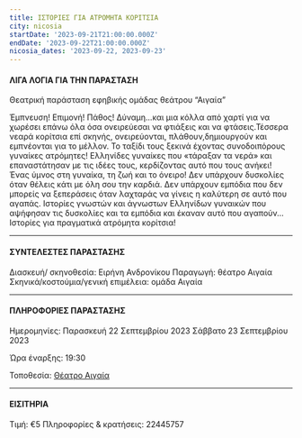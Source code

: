 ```yaml
---
title: ΙΣΤΟΡΙΕΣ ΓΙΑ ΑΤΡΟΜΗΤΑ ΚΟΡΙΤΣΙΑ
city: nicosia
startDate: '2023-09-21T21:00:00.000Z'
endDate: '2023-09-22T21:00:00.000Z'
nicosia_dates: '2023-09-22, 2023-09-23'
---
```


#### ΛΙΓΑ ΛΟΓΙΑ ΓΙΑ ΤΗΝ ΠΑΡΑΣΤΑΣΗ

Θεατρική παράσταση εφηβικής ομάδας θεάτρου “Αιγαία”

Έμπνευση! Επιμονή! Πάθος!
Δύναμη...και μια κόλλα από χαρτί για να χωρέσει επάνω όλα όσα ονειρεύεσαι να φτιάξεις
και να φτάσεις.Τέσσερα νεαρά κορίτσια επί σκηνής, ονειρεύονται, πλάθουν,δημιουργούν	και εμπνέονται για το μέλλον.
Το ταξίδι τους ξεκινά έχοντας συνοδοιπόρους	γυναίκες ατρόμητες!	Ελληνίδες	γυναίκες
που «τάραξαν τα νερά» και επαναστάτησαν	με τις ιδέες τους, κερδίζοντας	αυτό που τους
ανήκει!
Ένας ύμνος στη γυναίκα, τη ζωή και το όνειρο!
Δεν υπάρχουν δυσκολίες	όταν θέλεις κάτι με όλη σου την καρδιά.
Δεν υπάρχουν εμπόδια που δεν μπορείς να ξεπεράσεις	όταν λαχταράς	να γίνεις η καλύτερη σε αυτό που αγαπάς.
Ιστορίες γνωστών και άγνωστων Ελληνίδων	γυναικών	που αψήφησαν	τις δυσκολίες	και τα εμπόδια και έκαναν αυτό που αγαπούν...	Ιστορίες για πραγματικά ατρόμητα κορίτσια!

***

#### ΣΥΝΤΕΛΕΣΤΕΣ ΠΑΡΑΣΤΑΣΗΣ

Διασκευή/ σκηνοθεσία:	Ειρήνη Ανδρονίκου
Παραγωγή:	θέατρο Αιγαία
Σκηνικά/κοστούμια/γενική επιμέλεια: ομάδα Αιγαία

***

#### ΠΛΗΡΟΦΟΡΙΕΣ ΠΑΡΑΣΤΑΣΗΣ

Ημερομηνίες:   Παρασκευή	22 Σεπτεμβρίου	2023 
                          Σάββατο 23 Σεπτεμβρίου	2023 

Ώρα έναρξης: 19:30

Τοποθεσία: [Θέατρο Αιγαία](https://www.google.gr/maps/place/Theatro+Aigaia/@35.1605919,33.3482664,17z/data=!3m1!4b1!4m6!3m5!1s0x14de1949c264fd17:0xa53b638d0cb7e11d!8m2!3d35.1605875!4d33.3508413!16s%2Fg%2F11nmml_4z6?hl=el\&entry=ttu)

***

#### ΕΙΣΙΤΗΡΙΑ

Τιμή: €5
Πληροφορίες	& κρατήσεις:	22445757
